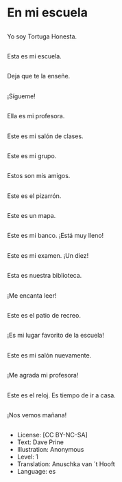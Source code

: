 # En mi escuela

##
Yo soy Tortuga Honesta.

##
Esta es mi escuela.

##
Deja que te la enseñe.

##
¡Sígueme!

##
Ella es mi profesora.

##
Este es mi salón de clases.

##
Este es mi grupo.

##
Estos son mis amigos.

##
Este es el pizarrón.

##
Este es un mapa.

##
Este es mi banco. ¡Está muy lleno!

##
Este es mi examen. ¡Un diez!

##
Esta es nuestra biblioteca.

##
¡Me encanta leer!

##
Este es el patio de recreo.

##
¡Es mi lugar favorito de la escuela!

##
Este es mi salón nuevamente.

##
¡Me agrada mi profesora!

##
Este es el reloj. Es tiempo de ir a casa.

##
¡Nos vemos mañana!

##
* License: [CC BY-NC-SA]
* Text: Dave Prine
* Illustration: Anonymous
* Level: 1
* Translation: Anuschka van ´t Hooft
* Language: es
